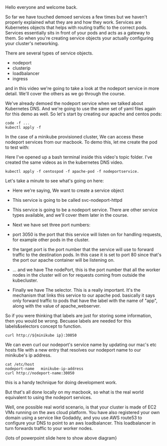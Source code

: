 Hello everyone and welcome back. 

So far we have touched demoed services a few times but we haven't properly explained what they are and how they work. Services are Kubernetes objects that helps with routing traffic to the correct pods. Services essentially sits in front of your pods and acts as a gateway to them. So when you're creating service objects your actually configuring your cluster's networking. 


There are several types of service objects. 

- nodeport
- clusterip 
- loadbalancer
- ingress

and in this video we're going to take a look at the nodeport service in more detail. We'll cover the others as we go through the course. 

We've already demoed the nodeport service when we talked about Kubernetes DNS. And we're going to use the same set of yaml files again for this demo as well. So let's start by creating our apache and centos pods:

```
code -f ...
kubectl apply -f 
```





In the case of a minikube provisioned cluster, We can access these nodeport services from our macbook. To demo this, let me create the pod to test with:

Here I've opened up a bash terminal inside this video's topic folder. I've created the same videos as in the kubernetes DNS video.  

```
kubectl apply -f centospod -f apache-pod -f nodeportservice. 
```

Let's take a minute to see what's going on here:

- Here we're saying, We want to create a service object 
- This service is going to be called svc-nodeport-httpd
- This service is going to be a nodeport service. There are other service types available, and we'll cover them later in the course.

- Next we have set three port numbers:
-  port 3050 is the port that this service will listen on for handling requests, for example other pods in the cluster.  
- the target port is the port number that the service will use to forward traffic to the destination pods. In this case it is set to port 80 since that's the port our apache container will be listening on. 
- ... and we have The nodePort, this is the port number that all the worker nodes in the cluster will on for requests coming from outside the kubecluster. 
- Finally we have The selector. This is a really important. It's the mechanism that links this service to our apache pod. basically it says only forward traffic to pods that have the label with the name of "app", along with the value of apache_webserver. 
 
So if you were thinking that labels are just for storing some information, then you would be wrong. Becuase labels are needed for this labels&selectors concept to function.


```
curl http://${minikube ip}:30050
```

We can even curl our nodeport's service name by updating our mac's etc hosts file with a new entry that resolves our nodeport name to our minikube's ip address.

```
cat /etc/host
nodeport-name   minikube-ip-address
curl http://nodeport-name:30050

```

this is a handy technique for doing development work. 


But that's all done locally on my macbook, so what is the real world equivalent to using the nodeport services.  

Well, one possible real world scenario, is that your cluster is made of EC2 VMs running on the aws cloud platform. You have also registered your own domain using a service like Godaddy, and you use AWS route53 to configure your DNS to point to an aws loadbalancer. This loadbalancer in turn forwards traffic to your worker nodes. 

{lots of powerpoint slide here to show above diagram}




